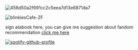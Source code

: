 ![458d50a2f691cc2c5eea7d13e6871da7](https://github.com/user-attachments/assets/907ba8d7-18b0-4f6d-a071-ef525fe2b668)

<!-- wemmbu blinkie -->

![blinkiesCafe-ZF](https://github.com/user-attachments/assets/454f1630-9164-4c9f-8fe5-da49c723a576)

<!-- hi, hyperlink maybe?? i dont know -->

sign atabook here, you can give me suggestion about fandom recommendation [click me here](https://xiaozhengzhou.atabook.org/)

<!--spotify-->

[![spotify-github-profile](https://spotify-github-profile.kittinanx.com/api/view?uid=31eoartwwvi7637xugf2xowzc2d4&cover_image=true&theme=natemoo-re&show_offline=false&background_color=121212&interchange=true&bar_color=db2212&bar_color_cover=false)](https://spotify-github-profile.kittinanx.com/api/view?uid=31eoartwwvi7637xugf2xowzc2d4&redirect=true)
